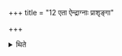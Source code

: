+++
title = "12 एता ऐन्द्राग्नाः प्राशृङ्गा"

+++

<details><summary>थिते</summary>

एता ऐन्द्राग्नाः । प्राशृङ्गा ऐन्द्राः । बहुरूपा वैश्वकर्मणाः १२
</details>
